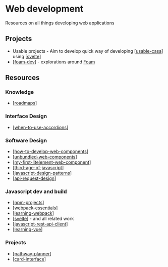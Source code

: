 # Web development

Resources on all things developing web applications

## Projects

- Usable projects - Aim to develop quick way of developing [[usable-casa]] using [[svelte]]
- [[foam-dev]] - explorations around [Foam](https://foambubble.github.io/)

## Resources

### Knowledge

- [[roadmaps]]

### Interface Design

- [[when-to-use-accordions]]

### Software Design

- [[how-to-develop-web-components]]
- [[unbundled-web-components]]
- [[my-first-litelement-web-component]]
- [[third-age-of-javascript]]
- [[javascript-design-patterns]]
- [[api-request-design]]

### Javascript dev and build

- [[npm-projects]]
- [[webpack-essentials]]
- [[learning-webpack]]
- [[svelte]] - and all related work
- [[javascript-rest-api-client]]
- [[learning-vue]]

### Projects

- [[pathway-planner]]
- [[card-interface]]



[//begin]: # "Autogenerated link references for markdown compatibility"
[usable-casa]: usable-casa/usable-casa "Usable CASA"
[svelte]: svelte/svelte "Svelte"
[foam-dev]: foam-dev/foam-dev "Explorations in Foam development"
[roadmaps]: roadmaps "Roadmaps for web development"
[when-to-use-accordions]: when-to-use-accordions "When to use accordions"
[how-to-develop-web-components]: ../how-to-develop-web-components "How to Develop Web Components"
[unbundled-web-components]: unbundled-web-components "Unbundled web components"
[my-first-litelement-web-component]: my-first-litelement-web-component "My First LitElement Web Component"
[third-age-of-javascript]: third-age-of-javascript "Third age of Javascript"
[javascript-design-patterns]: ../javascript-design-patterns "javascript-design-patterns"
[api-request-design]: api-request-design "Designing API request mechanisms"
[npm-projects]: npm-projects "NPM Projects - How to"
[webpack-essentials]: webpack-essentials "Webpack essentials"
[learning-webpack]: webpack/learning-webpack "Learning Webpack"
[javascript-rest-api-client]: javascript-rest-api-client "javascript-rest-api-client"
[learning-vue]: learning-vue "learning-vue"
[pathway-planner]: pathway-planner "Pathway planner"
[card-interface]: ../card-interface "Card Interface"
[//end]: # "Autogenerated link references"